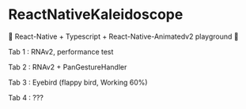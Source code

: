 # ReactNativeKaleidoscope

🎪 React-Native + Typescript + React-Native-Animatedv2 playground 🎠

Tab 1 : RNAv2, performance test

Tab 2 : RNAv2 + PanGestureHandler

Tab 3 : Eyebird (flappy bird, Working 60%)

Tab 4 : ???

